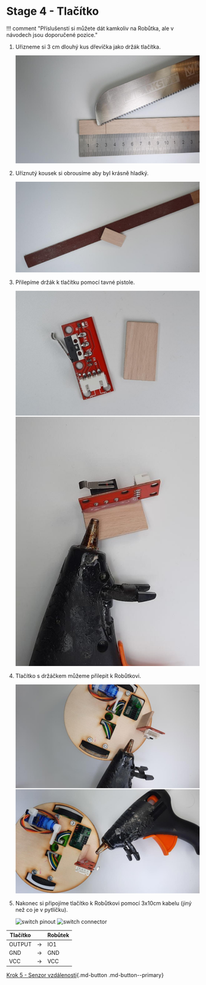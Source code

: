 # Stage 4 - Tlačítko

!!! comment "Příslušenstí si můžete dát kamkoliv na Robůtka, ale v návodech jsou doporučené pozice."


1. Uřizneme si 3 cm dlouhý kus dřevíčka jako držák tlačítka.

    ![cutting switch holder](assets/cutting_switch_holder.jpg)


2. Uříznutý kousek si obrousíme aby byl krásně hladký.

    ![sanding switch holder](assets/sanding_switch_holder.jpg)

3. Přilepíme držák k tlačítku pomocí tavné pistole.

    ![switch w switch holder](assets/switch_w_switch_holder.jpg)
    ![gluing switch holder](assets/gluing_switch_holder.jpg)

4. Tlačítko s držáčkem můžeme přilepit k Robůtkovi.

    ![attaching switch](assets/attaching_switch.jpg)
    ![attaching switch 2](assets/attaching_switch_2.jpg)

5. Nakonec si připojíme tlačítko k Robůtkovi pomocí 3x10cm kabelu (jiný než co je v pytlíčku).

    ![switch pinout](assets/switch_pinout.jpg)
    ![switch connector](assets/switch_connector.jpg)


| Tlačítko |     | Robůtek |
| -------- | --- | ------- |
| OUTPUT   | →   | IO1     |
| GND      | →   | GND     |
| VCC      | →   | VCC     |


[Krok 5 - Senzor vzdálenosti](stage5.md){.md-button .md-button--primary}